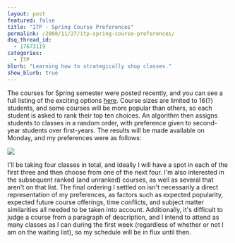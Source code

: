 ```yaml
---
layout: post
featured: false
title: "ITP - Spring Course Preferences"
permalink: /2008/11/27/itp-spring-course-preferences/
dsq_thread_id:
  - 17673119
categories:
  - ITP
blurb: "Learning how to strategically shop classes."
show_blurb: true
---
```

The courses for Spring semester were posted recently, and you can see a full listing of the exciting options [here][1]. Course sizes are limited to 16(?) students, and some courses will be more popular than others, so each student is asked to rank their top ten choices. An algorithm then assigns students to classes in a random order, with preference given to second-year students over first-years. The results will be made available on Monday, and my preferences were as follows:

![][2]

I'll be taking four classes in total, and ideally I will have a spot in each of the first three and then choose from one of the next four. I'm also interested in the subsequent ranked (and unranked) courses, as well as several that aren't on that list. The final ordering I settled on isn't necessarily a direct representation of my preferences, as factors such as expected popularity, expected future course offerings, time conflicts, and subject matter similarities all needed to be taken into account. Additionally, it's difficult to judge a course from a paragraph of description, and I intend to attend as many classes as I can during the first week (regardless of whether or not I am on the waiting list), so my schedule will be in flux until then.

 [1]: https://itp.nyu.edu/registration/CourseListing.php?year=2009&semester=Spring
 [2]: /projects/spring09/preferences.png
